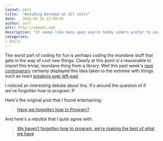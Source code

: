 ```yaml
---
layout: post
title:  "Avoiding boredom at all costs"
date:   2016-03-26 22:48:45
author: self
attr: http://akmodi.com
description: "It seems like many open source hobby coders prefer to use tiny modles to avoid writing even small amounts of trivial code. As has been demonstrated by important builds breaking after this week's npm debacle"
categories:
- daily
---
```


The worst part of coding for fun is perhaps coding the mundane stuff that gets in the way of cool new things. Clearly at this point is's reasonable to import this trivial, mundane thing from a library. Well this past week's [npm controversry][npm] certianly displayed this idea taken to the extreme with things such as react [breaking over left-pad][source0].

I noticed an interesting debate about this. It's around the question of if we've forgotten how to program :P

Here's the original post that I found entertaining:

> [Have we forgotten how to Program?][source1]

And here's a rebuttal that I quite agree with:

> [We haven’t forgotten how to program, we’re making the best of what we have][source2]


[npm]: https://medium.com/@azerbike/i-ve-just-liberated-my-modules-9045c06be67c
[source0]: https://news.ycombinator.com/item?id=11344791
[source1]: http://www.haneycodes.net/npm-left-pad-have-we-forgotten-how-to-program/
[source2]: https://medium.com/@AdamMaras/we-haven-t-forgotten-how-to-program-we-re-making-the-best-of-what-we-have-9adee209c38f#.uljpb64ye